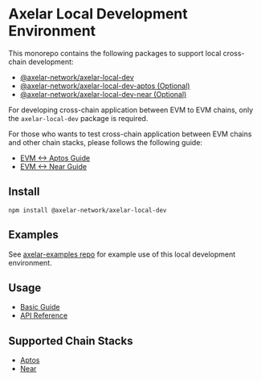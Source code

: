 # Axelar Local Development Environment

This monorepo contains the following packages to support local cross-chain development:

- [@axelar-network/axelar-local-dev](./packages/axelar-local-dev/)
- [@axelar-network/axelar-local-dev-aptos (Optional)](./packages/axelar-local-dev-aptos/)
- [@axelar-network/axelar-local-dev-near (Optional)](./packages/axelar-local-dev-near/)

For developing cross-chain application between EVM to EVM chains, only the `axelar-local-dev` package is required.

For those who wants to test cross-chain application between EVM chains and other chain stacks, please follows the following guide:

- [EVM <-> Aptos Guide](./docs/guide_evm_aptos.md)
- [EVM <-> Near Guide](./docs/guide_evm_near.md)

## Install

```
npm install @axelar-network/axelar-local-dev
```

## Examples

See [axelar-examples repo](https://github.com/axelarnetwork/axelar-examples/) for example use of this local development environment.

## Usage

- [Basic Guide](./docs/guide_basic.md)
- [API Reference](./docs/api_reference.md)

## Supported Chain Stacks

- [Aptos](./packages/axelar-local-dev-aptos/)
- [Near](./packages/axelar-local-dev-near/)
